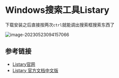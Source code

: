 # Windows搜索工具Listary



下载安装之后直接按两次`ctrl`就能调出搜索框搜索东西了



![image-20230523094157066](https://danerlt-1258802437.cos.ap-chongqing.myqcloud.com/images/image-20230523094157066.png)



## 参考链接

-   [Listary官网](https://www.listary.com/)
-   [Listary 官方文档中文版](https://zhuanlan.zhihu.com/p/24897629)

